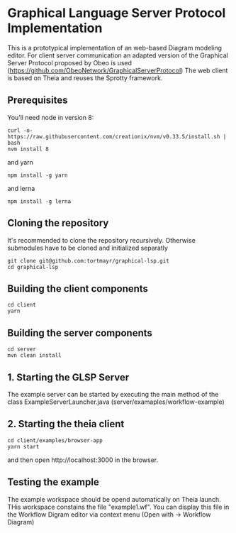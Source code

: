 # Graphical Language Server Protocol Implementation

This is a prototypical implementation of an web-based Diagram modeling editor. For client server communication an adapted version of the Graphical Server Protocol proposed by Obeo is used (https://github.com/ObeoNetwork/GraphicalServerProtocol)
The web client is based on Theia and reuses the Sprotty framework.

## Prerequisites
You’ll need node in version 8:

	curl -o- https://raw.githubusercontent.com/creationix/nvm/v0.33.5/install.sh | bash
	nvm install 8
and yarn

	npm install -g yarn

and lerna

	npm install -g lerna

## Cloning the repository

It's recommended to clone the repository recursively. Otherwise submodules have to be cloned and initialized separatly

    git clone git@github.com:tortmayr/graphical-lsp.git
    cd graphical-lsp
    
    
## Building the client components
	cd client
	yarn 
	
## Building the server components
	cd server
	mvn clean install
	
## 1. Starting the GLSP Server
The example server can be started by executing the main method of the class ExampleServerLauncher.java (server/examaples/workflow-example)

## 2. Starting the theia client
	cd client/examples/browser-app
	yarn start
and then open http://localhost:3000 in the browser.


## Testing the example
The example workspace should be opend automatically on Theia launch. THis workspace constains the file "example1.wf". You can display this file in the Workflow Digram editor via context menu (Open with -> Workflow Diagram)